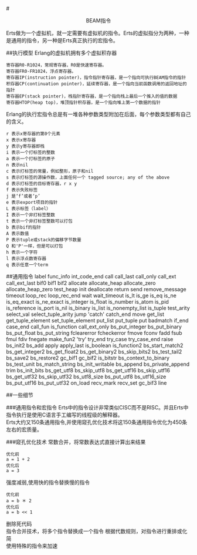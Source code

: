 #<center>BEAM指令</center>

Erts做为一个虚拟机，就一定需要有虚拟机的指令。Erts的虚拟指分为两种，一种是通用的指令，另一种是Erts真正执行的宏指令。

##执行模型
Erlang的虚拟机拥有多个虚拟积存器

	寄存器R0-R1024，常规寄存器，R0是快速寄存器。
	寄存器FR0-FR1024，浮点寄存器。
	寄存器IP(instruction pointer)，指令指针寄存器，是一个指向可执行BEAM指令的指针
	积存器CP(continuation pointer)，延续寄存器，是一个指向当前函数调用的返回地址的指针
	寄存器EP(stack pointer)，栈指针寄存器，是一个指向栈上最后一个推入的值的数据
	寄存器HTOP(heap top)，堆顶指针积存器，是一个指向堆上第一个数据的指针

Erlang的执行宏指令总是有一堆各种参数类型附加在后面，每个参数类型都有自己的含义。

	r 表示x寄存器的第0个元素
	x 表示x寄存器
	y 表示y寄存器即栈
	i 表示一个打标签的整数
	a 表示一个打标签的原子
	n 表示nil
	c 表示打标签的常量，例如整形，原子和nil
	s 表示打标签的源操作数，上面任何一个 tagged source; any of the above
	d 表示打标签的目标寄存器，r x y
	f 表示失败标签
	j 是‘f’或者‘p’
	e 表示export项目的指针
	L 表示标签（label）
	I 表示一个非打标签整数
	t 表示一个非打标签整数可以打包
	b 表示bif的指针
	A 表示数值
	P 表示tuple或stack的偏移字节数量
	Q 和'P'一样，但是可以打包
	h 表示一个字符
	l 表示浮点数寄存器
	q 表示任意一个term
	

##通用指令
	label
	func_info
 	int_code_end
 	call
 	call_last
 	call_only
 	call_ext
 	call_ext_last
 	bif0
 	bif1
 	bif2
 	allocate
 	allocate_heap
 	allocate_zero
 	allocate_heap_zero
 	test_heap
 	init
 	deallocate
 	return
 	send
 	remove_message
 	timeout
 	loop_rec
 	loop_rec_end
 	wait
 	wait_timeout
 	is_lt
 	is_ge
 	is_eq
 	is_ne
 	is_eq_exact
 	is_ne_exact
 	is_integer
 	is_float
 	is_number
 	is_atom
 	is_pid
 	is_reference
 	is_port
 	is_nil
 	is_binary
 	is_list
 	is_nonempty_list
 	is_tuple
 	test_arity
 	select_val
 	select_tuple_arity
 	jump
 	'catch'
 	catch_end
 	move
 	get_list
 	get_tuple_element
 	set_tuple_element
 	put_list
 	put_tuple
 	put
 	badmatch
 	if_end
 	case_end
 	call_fun
 	is_function
 	call_ext_only
 	bs_put_integer
 	bs_put_binary
 	bs_put_float
 	bs_put_string
 	fclearerror
 	fcheckerror
 	fmove
 	fconv
 	fadd
 	fsub
 	fmul
 	fdiv
 	fnegate
 	make_fun2
 	'try'
 	try_end
 	try_case
 	try_case_end
 	raise
 	bs_init2
 	bs_add
 	apply
 	apply_last
 	is_boolean
 	is_function2
 	bs_start_match2
 	bs_get_integer2
 	bs_get_float2
 	bs_get_binary2
 	bs_skip_bits2
 	bs_test_tail2
 	bs_save2
 	bs_restore2
 	gc_bif1
 	gc_bif2
 	is_bitstr
 	bs_context_to_binary
 	bs_test_unit
 	bs_match_string
 	bs_init_writable
 	bs_append
 	bs_private_append
 	trim
 	bs_init_bits
 	bs_get_utf8
 	bs_skip_utf8
 	bs_get_utf16
 	bs_skip_utf16
 	bs_get_utf32
 	bs_skip_utf32
 	bs_utf8_size
 	bs_put_utf8
 	bs_utf16_size
 	bs_put_utf16
 	bs_put_utf32
 	on_load
 	recv_mark
 	recv_set
 	gc_bif3
 	line

##一些细节

###通用指令和宏指令
Erts中的指令设计非常类似CISC而不是RISC。并且Erts中指令执行是使用C语言手工编写的线程级的解释器。	
Erts大约又150条通用指令,并使用窥孔优化技术将这150条通用指令优化为450条左右的宏质量。

###窥孔优化技术
常数合并，将常数表达式直接计算出来结果

	优化前
	a = 1 + 2
	优化后
	a = 3
	
强度减弱,使用快的指令替换慢的指令
	
	优化前
	a = b ＊ 2
	优化后
	a = b << 1

删除死代码		
指令合并技术，将多个指令替换成一个指令	
根据代数规则，对指令进行重排或化简		
使用特殊的指令来加速
